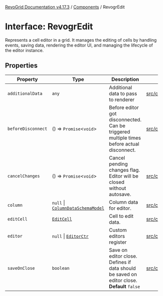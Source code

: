 [RevoGrid Documentation v4.17.3](README.md) / [Components](Namespace.Components.md) / RevogrEdit

# Interface: RevogrEdit

Represents a cell editor in a grid.
It manages the editing of cells by handling events, saving data, rendering the editor UI,
and managing the lifecycle of the editor instance.

## Properties

| Property | Type | Description | Defined in |
| ------ | ------ | ------ | ------ |
| `additionalData` | `any` | Additional data to pass to renderer | [src/components.d.ts:431](https://github.com/revolist/revogrid/blob/2ad9a56a428342a01bbb7a115a581a401dbe3fef/src/components.d.ts#L431) |
| `beforeDisconnect` | () => `Promise`\<`void`\> | Before editor got disconnected. Can be triggered multiple times before actual disconnect. | [src/components.d.ts:435](https://github.com/revolist/revogrid/blob/2ad9a56a428342a01bbb7a115a581a401dbe3fef/src/components.d.ts#L435) |
| `cancelChanges` | () => `Promise`\<`void`\> | Cancel pending changes flag. Editor will be closed without autosave. | [src/components.d.ts:439](https://github.com/revolist/revogrid/blob/2ad9a56a428342a01bbb7a115a581a401dbe3fef/src/components.d.ts#L439) |
| `column` | `null` \| [`ColumnDataSchemaModel`](Interface.ColumnDataSchemaModel.md) | Column data for editor. | [src/components.d.ts:443](https://github.com/revolist/revogrid/blob/2ad9a56a428342a01bbb7a115a581a401dbe3fef/src/components.d.ts#L443) |
| `editCell` | [`EditCell`](TypeAlias.EditCell.md) | Cell to edit data. | [src/components.d.ts:447](https://github.com/revolist/revogrid/blob/2ad9a56a428342a01bbb7a115a581a401dbe3fef/src/components.d.ts#L447) |
| `editor` | `null` \| [`EditorCtr`](TypeAlias.EditorCtr.md) | Custom editors register | [src/components.d.ts:451](https://github.com/revolist/revogrid/blob/2ad9a56a428342a01bbb7a115a581a401dbe3fef/src/components.d.ts#L451) |
| `saveOnClose` | `boolean` | Save on editor close. Defines if data should be saved on editor close. **Default** `false` | [src/components.d.ts:456](https://github.com/revolist/revogrid/blob/2ad9a56a428342a01bbb7a115a581a401dbe3fef/src/components.d.ts#L456) |
